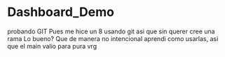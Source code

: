 # Dashboard_Demo
probando GIT
Pues me hice un 8 usando git asi que sin querer cree una rama
Lo bueno? Que de manera no intencional aprendi como usarlas, asi que el main valio para pura vrg


